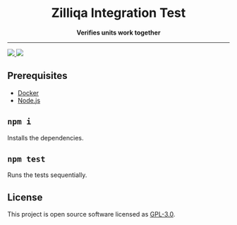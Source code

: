 <div align="center">
  <h1>
  Zilliqa Integration Test
  </h1>
  <strong>
  Verifies units work together
  </strong>
</div>
<hr/>
<div>
  <a href="https://app.travis-ci.com/Zilliqa/zilliqa-integration-test" target="_blank">
  <img src="https://app.travis-ci.com/Zilliqa/zilliqa-integration-test.svg?token=6BrmjBEqdaGp73khUJCz&branch=main" />
  </a>
  <a href="LICENSE" target="_blank">
  <img src="https://img.shields.io/badge/License-GPLv3-blue.svg" />
  </a>
</div>

## Prerequisites

- [Docker](https://www.docker.com)
- [Node.js](https://nodejs.org/en/)

## `npm i`

Installs the dependencies.

## `npm test`

Runs the tests sequentially.

## License

This project is open source software licensed as [GPL-3.0](./LICENSE).
